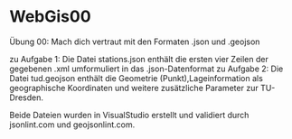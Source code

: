 # WebGis00
Übung 00: Mach dich vertraut mit den Formaten .json und .geojson

zu Aufgabe 1: Die Datei stations.json enthält die ersten vier Zeilen der gegebenen .xml umformuliert in das .json-Datenformat
zu Aufgabe 2: Die Datei tud.geojson enthält die Geometrie (Punkt),Lageinformation als geographische Koordinaten und weitere zusätzliche Parameter zur TU-Dresden. 

Beide Dateien wurden in VisualStudio erstellt und validiert durch jsonlint.com und geojsonlint.com.
